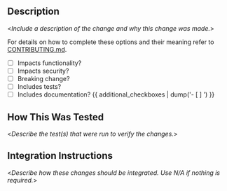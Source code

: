 ## Description

<_Include a description of the change and why this change was made._>

For details on how to complete these options and their meaning refer to [CONTRIBUTING.md](https://github.com/microsoft/mu/blob/HEAD/CONTRIBUTING.md).

- [ ] Impacts functionality?
- [ ] Impacts security?
- [ ] Breaking change?
- [ ] Includes tests?
- [ ] Includes documentation?
{{ additional_checkboxes | dump('- [ ] ') }}

## How This Was Tested

<_Describe the test(s) that were run to verify the changes._>

## Integration Instructions

<_Describe how these changes should be integrated. Use N/A if nothing is required._>
